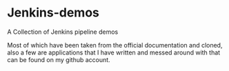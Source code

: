 # Jenkins-demos
A Collection of Jenkins pipeline demos

Most of which have been taken from the official documentation and cloned, also a few are applications that I have written and messed around with that can be found on my github account.
